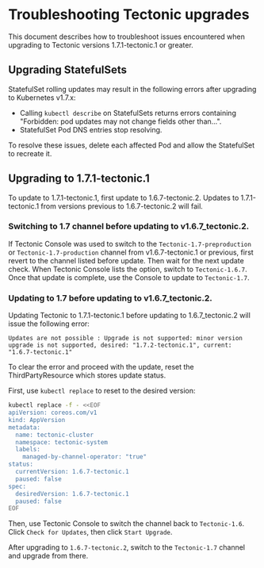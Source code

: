 # Troubleshooting Tectonic upgrades

This document describes how to troubleshoot issues encountered when upgrading to Tectonic versions 1.7.1-tectonic.1 or greater.

## Upgrading StatefulSets

StatefulSet rolling updates may result in the following errors after upgrading to Kubernetes v1.7.x:

* Calling `kubectl describe` on StatefulSets returns errors containing "Forbidden: pod updates may not change fields other than...".
* StatefulSet Pod DNS entries stop resolving.

To resolve these issues, delete each affected Pod and allow the StatefulSet to recreate it.

## Upgrading to 1.7.1-tectonic.1

To update to 1.7.1-tectonic.1, first update to 1.6.7-tectonic.2. Updates to 1.7.1-tectonic.1 from versions previous to 1.6.7-tectonic.2 will fail.

### Switching to 1.7 channel before updating to v1.6.7_tectonic.2.

If Tectonic Console was used to switch to the `Tectonic-1.7-preproduction` or `Tectonic-1.7-production` channel from v1.6.7-tectonic.1 or previous, first revert to the channel listed before update. Then wait for the next update check. When Tectonic Console lists the option, switch to `Tectonic-1.6.7`. Once that update is complete, use the Console to update to `Tectonic-1.7`.

### Updating to 1.7 before updating to v1.6.7_tectonic.2.

Updating Tectonic to 1.7.1-tectonic.1 before updating to 1.6.7_tectonic.2 will issue the following error:

```
Updates are not possible : Upgrade is not supported: minor version upgrade is not supported, desired: "1.7.2-tectonic.1", current: "1.6.7-tectonic.1"
```

To clear the error and proceed with the update, reset the ThirdPartyResource which stores update status.

First, use `kubectl replace` to reset to the desired version:

```sh
kubectl replace -f - <<EOF
apiVersion: coreos.com/v1
kind: AppVersion
metadata:
  name: tectonic-cluster
  namespace: tectonic-system
  labels:
    managed-by-channel-operator: "true"
status:
  currentVersion: 1.6.7-tectonic.1
  paused: false
spec:
  desiredVersion: 1.6.7-tectonic.1
  paused: false
EOF
```
Then, use Tectonic Console to switch the channel back to `Tectonic-1.6`. Click `Check for Updates`, then click `Start Upgrade`.

After upgrading to `1.6.7-tectonic.2`, switch to the `Tectonic-1.7` channel and upgrade from there.
